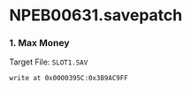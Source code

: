 # NPEB00631.savepatch

### 1. Max Money

Target File: `SLOT1.SAV`

```
write at 0x0000395C:0x3B9AC9FF
```

